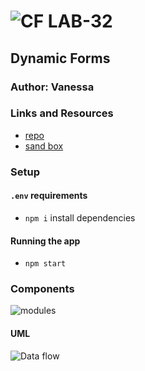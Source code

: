 ![CF](http://i.imgur.com/7v5ASc8.png) LAB-32
=================================================

## Dynamic Forms

### Author: Vanessa

### Links and Resources
* [repo](https://github.com/401-advanced-javascript-v/lab-31)
* [sand box](https://codesandbox.io/s/x3x7o4ryyp)


### Setup
#### `.env` requirements
* `npm i` install dependencies

#### Running the app
* `npm start`

### Components
![modules](./module.png)



#### UML
![Data flow](./Data-flow.JPG)
